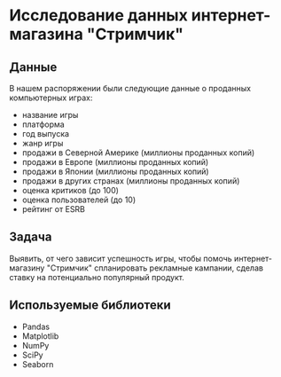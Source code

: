 # Исследование данных интернет-магазина "Стримчик"
## Данные
В нашем распоряжении были следующие данные о проданных компьютерных играх:
- название игры
- платформа
- год выпуска
- жанр игры
- продажи в Северной Америке (миллионы проданных копий)
- продажи в Европе (миллионы проданных копий)
- продажи в Японии (миллионы проданных копий)
- продажи в других странах (миллионы проданных копий)
- оценка критиков (до 100)
- оценка пользователей (до 10)
- рейтинг от ESRB
## Задача
Выявить, от чего зависит успешность игры, чтобы помочь интернет-магазину "Стримчик" спланировать рекламные кампании, сделав ставку на потенциально популярный продукт.
## Используемые библиотеки
* Pandas
* Matplotlib
* NumPy
* SciPy
* Seaborn

